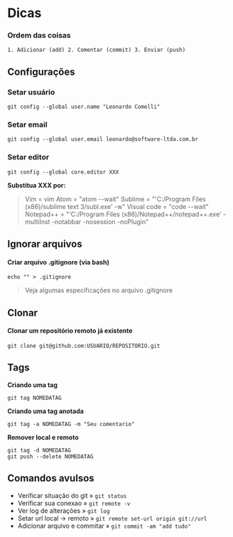 # Dicas

### Ordem das coisas

` 1. Adicionar (add) 2. Comentar (commit) 3. Enviar (push) `

## Configurações

### Setar usuário
    git config --global user.name "Leonardo Comelli"
### Setar email
    git config --global user.email leonardo@software-ltda.com.br
### Setar editor
    git config --global core.editor XXX
**Substitua XXX por:**
>Vim = vim
Atom = "atom --wait"
Sublime = "'C:/Program Files (x86)/sublime text 3/subl.exe' -w"
Visual code = "code --wait"
Notepad++ = "'C:/Program Files (x86)/Notepad++/notepad++.exe' -multiInst -notabbar -nosession -noPlugin"

## Ignorar arquivos

#### Criar arquivo .gitignore (via bash)

    echo "" > .gitignore

> Veja algumas especificações no arquivo .gitignore

## Clonar

#### Clonar um repositório remoto já existente
    git clone git@github.com:USUARIO/REPOSITORIO.git

## Tags

**Criando uma tag**

    git tag NOMEDATAG

**Criando uma tag anotada**

    git tag -a NOMEDATAG -m "Seu comentario"

**Remover local e remoto**

    git tag -d NOMEDATAG
    git push --delete NOMEDATAG

## Comandos avulsos
- Verificar situação do git » `git status`
- Verificar sua conexao » ` git remote -v `
- Ver log de alterações » `git log`
- Setar url local -> remoto » `git remote set-url origin git://url`
- Adicionar arquivo e commitar » `git commit -am "add tudo"`
